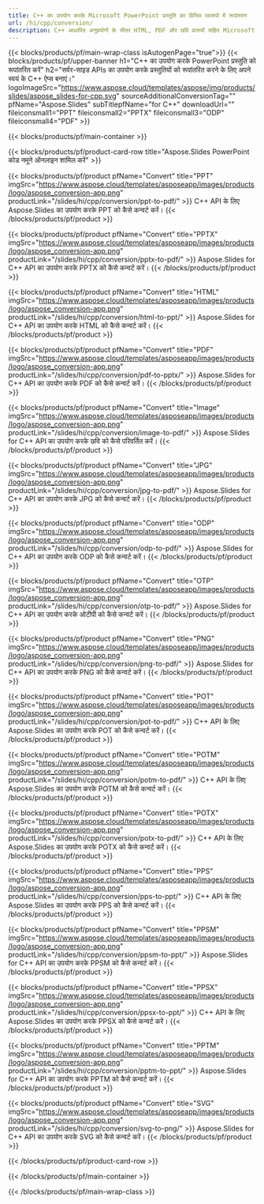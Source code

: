 ```yaml
---
title: C++ का उपयोग करके Microsoft PowerPoint प्रस्तुति का विभिन्न स्वरूपों में रूपांतरण
url: /hi/cpp/conversion/
description: C++ आधारित अनुप्रयोगों के भीतर HTML, PDF और छवि प्रारूपों सहित Microsoft PowerPoint स्लाइड को कई फ़ाइलों में कनवर्ट करें।
---
```


{{< blocks/products/pf/main-wrap-class isAutogenPage="true">}}
{{< blocks/products/pf/upper-banner h1="C++ का उपयोग करके PowerPoint प्रस्तुति को रूपांतरित करें" h2="सर्वर-साइड APIs का उपयोग करके प्रस्तुतियों को रूपांतरित करने के लिए अपने स्वयं के C++ ऐप्स बनाएं।" logoImageSrc="https://www.aspose.cloud/templates/aspose/img/products/slides/aspose_slides-for-cpp.svg" sourceAdditionalConversionTag="" pfName="Aspose.Slides" subTitlepfName="for C++" downloadUrl="" fileiconsmall1="PPT" fileiconsmall2="PPTX" fileiconsmall3="ODP" fileiconsmall4="PDF" >}}

{{< blocks/products/pf/main-container >}}

{{< blocks/products/pf/product-card-row title="Aspose.Slides PowerPoint कोड नमूने ऑनलाइन शामिल करें" >}}

{{< blocks/products/pf/product pfName="Convert" title="PPT" imgSrc="https://www.aspose.cloud/templates/asposeapp/images/products/logo/aspose_conversion-app.png" productLink="/slides/hi/cpp/conversion/ppt-to-pdf/" >}}
C++ API के लिए Aspose.Slides का उपयोग करके PPT को कैसे कन्वर्ट करें।
{{< /blocks/products/pf/product >}}

{{< blocks/products/pf/product pfName="Convert" title="PPTX" imgSrc="https://www.aspose.cloud/templates/asposeapp/images/products/logo/aspose_conversion-app.png" productLink="/slides/hi/cpp/conversion/pptx-to-pdf/" >}}
Aspose.Slides for C++ API का उपयोग करके PPTX को कैसे कन्वर्ट करें।
{{< /blocks/products/pf/product >}}

{{< blocks/products/pf/product pfName="Convert" title="HTML" imgSrc="https://www.aspose.cloud/templates/asposeapp/images/products/logo/aspose_conversion-app.png" productLink="/slides/hi/cpp/conversion/html-to-ppt/" >}}
Aspose.Slides for C++ API का उपयोग करके HTML को कैसे कन्वर्ट करें।
{{< /blocks/products/pf/product >}}

{{< blocks/products/pf/product pfName="Convert" title="PDF" imgSrc="https://www.aspose.cloud/templates/asposeapp/images/products/logo/aspose_conversion-app.png" productLink="/slides/hi/cpp/conversion/pdf-to-pptx/" >}}
Aspose.Slides for C++ API का उपयोग करके PDF को कैसे कन्वर्ट करें।
{{< /blocks/products/pf/product >}}

{{< blocks/products/pf/product pfName="Convert" title="Image" imgSrc="https://www.aspose.cloud/templates/asposeapp/images/products/logo/aspose_conversion-app.png" productLink="/slides/hi/cpp/conversion/image-to-pdf/" >}}
Aspose.Slides for C++ API का उपयोग करके छवि को कैसे परिवर्तित करें।
{{< /blocks/products/pf/product >}}

{{< blocks/products/pf/product pfName="Convert" title="JPG" imgSrc="https://www.aspose.cloud/templates/asposeapp/images/products/logo/aspose_conversion-app.png" productLink="/slides/hi/cpp/conversion/jpg-to-pdf/" >}}
Aspose.Slides for C++ API का उपयोग करके JPG को कैसे कन्वर्ट करें।
{{< /blocks/products/pf/product >}}

{{< blocks/products/pf/product pfName="Convert" title="ODP" imgSrc="https://www.aspose.cloud/templates/asposeapp/images/products/logo/aspose_conversion-app.png" productLink="/slides/hi/cpp/conversion/odp-to-pdf/" >}}
Aspose.Slides for C++ API का उपयोग करके ODP को कैसे कन्वर्ट करें।
{{< /blocks/products/pf/product >}}

{{< blocks/products/pf/product pfName="Convert" title="OTP" imgSrc="https://www.aspose.cloud/templates/asposeapp/images/products/logo/aspose_conversion-app.png" productLink="/slides/hi/cpp/conversion/otp-to-pdf/" >}}
Aspose.Slides for C++ API का उपयोग करके ओटीपी को कैसे कन्वर्ट करें।
{{< /blocks/products/pf/product >}}

{{< blocks/products/pf/product pfName="Convert" title="PNG" imgSrc="https://www.aspose.cloud/templates/asposeapp/images/products/logo/aspose_conversion-app.png" productLink="/slides/hi/cpp/conversion/png-to-pdf/" >}}
Aspose.Slides for C++ API का उपयोग करके PNG को कैसे कन्वर्ट करें।
{{< /blocks/products/pf/product >}}

{{< blocks/products/pf/product pfName="Convert" title="POT" imgSrc="https://www.aspose.cloud/templates/asposeapp/images/products/logo/aspose_conversion-app.png" productLink="/slides/hi/cpp/conversion/pot-to-pdf/" >}}
C++ API के लिए Aspose.Slides का उपयोग करके POT को कैसे कन्वर्ट करें।
{{< /blocks/products/pf/product >}}

{{< blocks/products/pf/product pfName="Convert" title="POTM" imgSrc="https://www.aspose.cloud/templates/asposeapp/images/products/logo/aspose_conversion-app.png" productLink="/slides/hi/cpp/conversion/potm-to-pdf/" >}}
C++ API के लिए Aspose.Slides का उपयोग करके POTM को कैसे कन्वर्ट करें।
{{< /blocks/products/pf/product >}}

{{< blocks/products/pf/product pfName="Convert" title="POTX" imgSrc="https://www.aspose.cloud/templates/asposeapp/images/products/logo/aspose_conversion-app.png" productLink="/slides/hi/cpp/conversion/potx-to-pdf/" >}}
C++ API के लिए Aspose.Slides का उपयोग करके POTX को कैसे कन्वर्ट करें।
{{< /blocks/products/pf/product >}}

{{< blocks/products/pf/product pfName="Convert" title="PPS" imgSrc="https://www.aspose.cloud/templates/asposeapp/images/products/logo/aspose_conversion-app.png" productLink="/slides/hi/cpp/conversion/pps-to-ppt/" >}}
C++ API के लिए Aspose.Slides का उपयोग करके PPS को कैसे कन्वर्ट करें।
{{< /blocks/products/pf/product >}}

{{< blocks/products/pf/product pfName="Convert" title="PPSM" imgSrc="https://www.aspose.cloud/templates/asposeapp/images/products/logo/aspose_conversion-app.png" productLink="/slides/hi/cpp/conversion/ppsm-to-ppt/" >}}
Aspose.Slides for C++ API का उपयोग करके PPSM को कैसे कन्वर्ट करें।
{{< /blocks/products/pf/product >}}

{{< blocks/products/pf/product pfName="Convert" title="PPSX" imgSrc="https://www.aspose.cloud/templates/asposeapp/images/products/logo/aspose_conversion-app.png" productLink="/slides/hi/cpp/conversion/ppsx-to-ppt/" >}}
C++ API के लिए Aspose.Slides का उपयोग करके PPSX को कैसे कन्वर्ट करें।
{{< /blocks/products/pf/product >}}

{{< blocks/products/pf/product pfName="Convert" title="PPTM" imgSrc="https://www.aspose.cloud/templates/asposeapp/images/products/logo/aspose_conversion-app.png" productLink="/slides/hi/cpp/conversion/pptm-to-ppt/" >}}
Aspose.Slides for C++ API का उपयोग करके PPTM को कैसे कन्वर्ट करें।
{{< /blocks/products/pf/product >}}

{{< blocks/products/pf/product pfName="Convert" title="SVG" imgSrc="https://www.aspose.cloud/templates/asposeapp/images/products/logo/aspose_conversion-app.png" productLink="/slides/hi/cpp/conversion/svg-to-png/" >}}
Aspose.Slides for C++ API का उपयोग करके SVG को कैसे कन्वर्ट करें।
{{< /blocks/products/pf/product >}}

{{< /blocks/products/pf/product-card-row >}}

{{< /blocks/products/pf/main-container >}}
    
{{< /blocks/products/pf/main-wrap-class >}}
